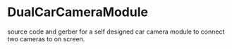# DualCarCameraModule
source code and gerber for a self designed car camera module to connect two cameras to on screen.
